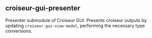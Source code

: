<!--
SPDX-FileCopyrightText: 2023 Antoine Belvire
SPDX-License-Identifier: GPL-3.0-or-later
-->

## croiseur-gui-presenter

Presenter submodule of Croiseur GUI. Presents croiseur outputs by
updating `croiseur-gui-view-model`, performing the necessary type conversions.
